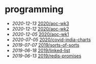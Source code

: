 # programming

- *2020-12-13* [2020/aoc-wk3](./2020/aoc-wk3)
- *2020-12-12* [2020/aoc-wk2](./2020/aoc-wk2)
- *2020-12-05* [2020/aoc-wk1](./2020/aoc-wk1)
- *2020-07-05* [2020/covid-india-charts](./2020/covid-india-charts)
- *2019-07-07* [2019/sorts-of-sorts](./2019/sorts-of-sorts)
- *2019-06-18* [2019/linked-list](./2019/linked-list)
- *2019-06-13* [2019/redis-promises](./2019/redis-promises)
